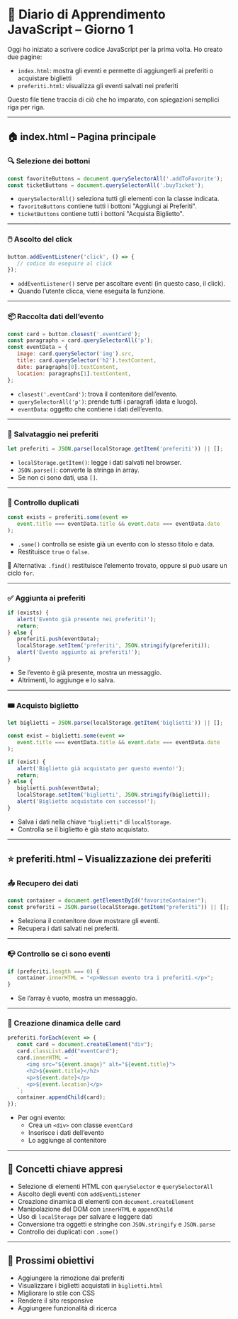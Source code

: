 # 📘 Diario di Apprendimento JavaScript – Giorno 1

Oggi ho iniziato a scrivere codice JavaScript per la prima volta. Ho creato due pagine:
- `index.html`: mostra gli eventi e permette di aggiungerli ai preferiti o acquistare biglietti
- `preferiti.html`: visualizza gli eventi salvati nei preferiti

Questo file tiene traccia di ciò che ho imparato, con spiegazioni semplici riga per riga.

---

## 🏠 index.html – Pagina principale

### 🔍 Selezione dei bottoni

```js
const favoriteButtons = document.querySelectorAll('.addToFavorite');
const ticketButtons = document.querySelectorAll('.buyTicket');
```

- `querySelectorAll()` seleziona tutti gli elementi con la classe indicata.
- `favoriteButtons` contiene tutti i bottoni "Aggiungi ai Preferiti".
- `ticketButtons` contiene tutti i bottoni "Acquista Biglietto".

---

### 🖱️ Ascolto del click

```js
button.addEventListener('click', () => {
   // codice da eseguire al click
});
```

- `addEventListener()` serve per ascoltare eventi (in questo caso, il click).
- Quando l’utente clicca, viene eseguita la funzione.

---

### 📦 Raccolta dati dell’evento

```js
const card = button.closest('.eventCard');
const paragraphs = card.querySelectorAll('p');
const eventData = {
   image: card.querySelector('img').src,
   title: card.querySelector('h2').textContent,
   date: paragraphs[0].textContent,
   location: paragraphs[1].textContent,
};
```

- `closest('.eventCard')`: trova il contenitore dell’evento.
- `querySelectorAll('p')`: prende tutti i paragrafi (data e luogo).
- `eventData`: oggetto che contiene i dati dell’evento.

---

### 💾 Salvataggio nei preferiti

```js
let preferiti = JSON.parse(localStorage.getItem('preferiti')) || [];
```

- `localStorage.getItem()`: legge i dati salvati nel browser.
- `JSON.parse()`: converte la stringa in array.
- Se non ci sono dati, usa `[]`.

---

### 🔁 Controllo duplicati

```js
const exists = preferiti.some(event =>
   event.title === eventData.title && event.date === eventData.date
);
```

- `.some()` controlla se esiste già un evento con lo stesso titolo e data.
- Restituisce `true` o `false`.

📌 Alternativa: `.find()` restituisce l’elemento trovato, oppure si può usare un ciclo `for`.

---

### ✅ Aggiunta ai preferiti

```js
if (exists) {
   alert('Evento già presente nei preferiti!');
   return;
} else {
   preferiti.push(eventData);
   localStorage.setItem('preferiti', JSON.stringify(preferiti));
   alert('Evento aggiunto ai preferiti!');
}
```

- Se l’evento è già presente, mostra un messaggio.
- Altrimenti, lo aggiunge e lo salva.

---

### 🎟️ Acquisto biglietto

```js
let biglietti = JSON.parse(localStorage.getItem('biglietti')) || [];

const exist = biglietti.some(event =>
   event.title === eventData.title && event.date === eventData.date
);

if (exist) {
   alert('Biglietto già acquistato per questo evento!');
   return;
} else {
   biglietti.push(eventData);
   localStorage.setItem('biglietti', JSON.stringify(biglietti));
   alert('Biglietto acquistato con successo!');
}
```

- Salva i dati nella chiave `"biglietti"` di `localStorage`.
- Controlla se il biglietto è già stato acquistato.

---

## ⭐ preferiti.html – Visualizzazione dei preferiti

### 📤 Recupero dei dati

```js
const container = document.getElementById("favoriteContainer");
const preferiti = JSON.parse(localStorage.getItem("preferiti")) || [];
```

- Seleziona il contenitore dove mostrare gli eventi.
- Recupera i dati salvati nei preferiti.

---

### 📭 Controllo se ci sono eventi

```js
if (preferiti.length === 0) {
   container.innerHTML = "<p>Nessun evento tra i preferiti.</p>";
}
```

- Se l’array è vuoto, mostra un messaggio.

---

### 🧱 Creazione dinamica delle card

```js
preferiti.forEach(event => {
   const card = document.createElement("div");
   card.classList.add("eventCard");
   card.innerHTML = `
      <img src="${event.image}" alt="${event.title}">
      <h2>${event.title}</h2>
      <p>${event.date}</p>
      <p>${event.location}</p>
   `;
   container.appendChild(card);
});
```

- Per ogni evento:
  - Crea un `<div>` con classe `eventCard`
  - Inserisce i dati dell’evento
  - Lo aggiunge al contenitore

---

## 🧠 Concetti chiave appresi

- Selezione di elementi HTML con `querySelector` e `querySelectorAll`
- Ascolto degli eventi con `addEventListener`
- Creazione dinamica di elementi con `document.createElement`
- Manipolazione del DOM con `innerHTML` e `appendChild`
- Uso di `localStorage` per salvare e leggere dati
- Conversione tra oggetti e stringhe con `JSON.stringify` e `JSON.parse`
- Controllo dei duplicati con `.some()`

---

## 📅 Prossimi obiettivi

- Aggiungere la rimozione dai preferiti
- Visualizzare i biglietti acquistati in `biglietti.html`
- Migliorare lo stile con CSS
- Rendere il sito responsive
- Aggiungere funzionalità di ricerca
```

